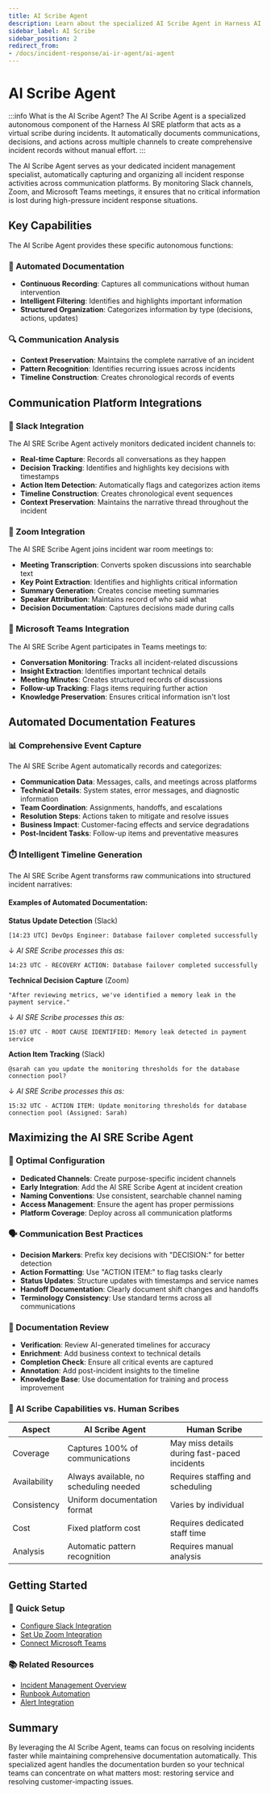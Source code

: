 ```yaml
---
title: AI Scribe Agent
description: Learn about the specialized AI Scribe Agent in Harness AI SRE that automates incident documentation by capturing and organizing communications from Slack, Zoom, and Microsoft Teams.
sidebar_label: AI Scribe
sidebar_position: 2
redirect_from:
- /docs/incident-response/ai-ir-agent/ai-agent
---
```


# AI Scribe Agent

:::info What is the AI Scribe Agent?
The AI Scribe Agent is a specialized autonomous component of the Harness AI SRE platform that acts as a virtual scribe during incidents. It automatically documents communications, decisions, and actions across multiple channels to create comprehensive incident records without manual effort.
:::

The AI Scribe Agent serves as your dedicated incident management specialist, automatically capturing and organizing all incident response activities across communication platforms. By monitoring Slack channels, Zoom, and Microsoft Teams meetings, it ensures that no critical information is lost during high-pressure incident response situations.

## Key Capabilities

The AI Scribe Agent provides these specific autonomous functions:

### 📝 Automated Documentation
- **Continuous Recording**: Captures all communications without human intervention
- **Intelligent Filtering**: Identifies and highlights important information
- **Structured Organization**: Categorizes information by type (decisions, actions, updates)

### 🔍 Communication Analysis
- **Context Preservation**: Maintains the complete narrative of an incident
- **Pattern Recognition**: Identifies recurring issues across incidents
- **Timeline Construction**: Creates chronological records of events

## Communication Platform Integrations

### 💬 Slack Integration
The AI SRE Scribe Agent actively monitors dedicated incident channels to:
- **Real-time Capture**: Records all conversations as they happen
- **Decision Tracking**: Identifies and highlights key decisions with timestamps
- **Action Item Detection**: Automatically flags and categorizes action items
- **Timeline Construction**: Creates chronological event sequences
- **Context Preservation**: Maintains the narrative thread throughout the incident

### 🎥 Zoom Integration
The AI SRE Scribe Agent joins incident war room meetings to:
- **Meeting Transcription**: Converts spoken discussions into searchable text
- **Key Point Extraction**: Identifies and highlights critical information
- **Summary Generation**: Creates concise meeting summaries
- **Speaker Attribution**: Maintains record of who said what
- **Decision Documentation**: Captures decisions made during calls

### 👥 Microsoft Teams Integration
The AI SRE Scribe Agent participates in Teams meetings to:
- **Conversation Monitoring**: Tracks all incident-related discussions
- **Insight Extraction**: Identifies important technical details
- **Meeting Minutes**: Creates structured records of discussions
- **Follow-up Tracking**: Flags items requiring further action
- **Knowledge Preservation**: Ensures critical information isn't lost

## Automated Documentation Features

### 📊 Comprehensive Event Capture
The AI SRE Scribe Agent automatically records and categorizes:
- **Communication Data**: Messages, calls, and meetings across platforms
- **Technical Details**: System states, error messages, and diagnostic information
- **Team Coordination**: Assignments, handoffs, and escalations
- **Resolution Steps**: Actions taken to mitigate and resolve issues
- **Business Impact**: Customer-facing effects and service degradations
- **Post-Incident Tasks**: Follow-up items and preventative measures

### ⏱️ Intelligent Timeline Generation

The AI SRE Scribe Agent transforms raw communications into structured incident narratives:

#### Examples of Automated Documentation:

**Status Update Detection** (Slack)  
```
[14:23 UTC] DevOps Engineer: Database failover completed successfully
```
↓ *AI SRE Scribe processes this as:*
```
14:23 UTC - RECOVERY ACTION: Database failover completed successfully
```

**Technical Decision Capture** (Zoom)  
```
"After reviewing metrics, we've identified a memory leak in the payment service."
```
↓ *AI SRE Scribe processes this as:*
```
15:07 UTC - ROOT CAUSE IDENTIFIED: Memory leak detected in payment service
```

**Action Item Tracking** (Slack)  
```
@sarah can you update the monitoring thresholds for the database connection pool?
```
↓ *AI SRE Scribe processes this as:*
```
15:32 UTC - ACTION ITEM: Update monitoring thresholds for database connection pool (Assigned: Sarah)
```

## Maximizing the AI SRE Scribe Agent

### 🔧 Optimal Configuration
- **Dedicated Channels**: Create purpose-specific incident channels
- **Early Integration**: Add the AI SRE Scribe Agent at incident creation
- **Naming Conventions**: Use consistent, searchable channel naming
- **Access Management**: Ensure the agent has proper permissions
- **Platform Coverage**: Deploy across all communication platforms

### 🗣️ Communication Best Practices
- **Decision Markers**: Prefix key decisions with "DECISION:" for better detection
- **Action Formatting**: Use "ACTION ITEM:" to flag tasks clearly
- **Status Updates**: Structure updates with timestamps and service names
- **Handoff Documentation**: Clearly document shift changes and handoffs
- **Terminology Consistency**: Use standard terms across all communications

### 📝 Documentation Review
- **Verification**: Review AI-generated timelines for accuracy
- **Enrichment**: Add business context to technical details
- **Completion Check**: Ensure all critical events are captured
- **Annotation**: Add post-incident insights to the timeline
- **Knowledge Base**: Use documentation for training and process improvement

### 🤖 AI Scribe Capabilities vs. Human Scribes

| Aspect | AI Scribe Agent | Human Scribe |
|--------|---------------------|---------------|
| Coverage | Captures 100% of communications | May miss details during fast-paced incidents |
| Availability | Always available, no scheduling needed | Requires staffing and scheduling |
| Consistency | Uniform documentation format | Varies by individual |
| Cost | Fixed platform cost | Requires dedicated staff time |
| Analysis | Automatic pattern recognition | Requires manual analysis |

## Getting Started

### 🚀 Quick Setup
- [Configure Slack Integration](/docs/ai-sre/runbooks/integrations/slack)
- [Set Up Zoom Integration](/docs/ai-sre/runbooks/integrations/zoom)
- [Connect Microsoft Teams](/docs/ai-sre/runbooks/integrations/teams)

### 📚 Related Resources
- [Incident Management Overview](/docs/ai-sre/incidents/)
- [Runbook Automation](/docs/ai-sre/runbooks/)
- [Alert Integration](/docs/ai-sre/alerts/integrations)

## Summary

By leveraging the AI Scribe Agent, teams can focus on resolving incidents faster while maintaining comprehensive documentation automatically. This specialized agent handles the documentation burden so your technical teams can concentrate on what matters most: restoring service and resolving customer-impacting issues.
